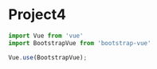 # Project4

```jsx
import Vue from 'vue'
import BootstrapVue from 'bootstrap-vue'

Vue.use(BootstrapVue);
```